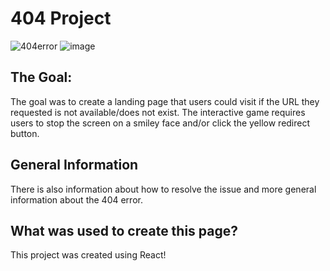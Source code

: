# 404 Project

![404error](https://github.com/hmkuklinski/codedex-404/assets/143479397/c853fbe4-20bc-44ad-b211-62f56fbea9bc)
![image](https://github.com/hmkuklinski/codedex-404/assets/143479397/1132122f-28e1-4b10-961d-3134ce112527)


## The Goal:
The goal was to create a landing page that users could visit if the URL they requested is not available/does not exist. 
The interactive game requires users to stop the screen on a smiley face and/or click the yellow redirect button. 

## General Information
There is also information about how to resolve the issue and more general information about the 404 error.


## What was used to create this page?
This project was created using React!
